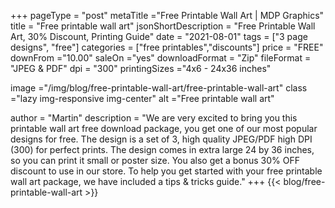+++
pageType = "post"
metaTitle ="Free Printable Wall Art | MDP Graphics"
title = "Free printable wall art"
jsonShortDescription = "Free Printable Wall Art, 30% Discount, Printing Guide"
date = "2021-08-01"
tags = ["3 page designs", "free"]
categories = ["free printables","discounts"]
price = "FREE"
downFrom ="10.00"
saleOn ="yes"
downloadFormat = "Zip"
fileFormat = "JPEG & PDF"
dpi = "300"
printingSizes ="4x6 - 24x36 inches"

image ="/img/blog/free-printable-wall-art/free-printable-wall-art"
class ="lazy img-responsive img-center"
alt ="Free printable wall art"

author = "Martin"
description = "We are very excited to bring you this printable wall art free download package, you get one of our most popular designs for free. The design is a set of 3, high quality JPEG/PDF high DPI (300) for perfect prints. The design comes in extra large 24 by 36 inches, so you can print it small or poster size. You also get a bonus 30% OFF discount to use in our store. To help you get started with your free printable wall art package, we have included a tips & tricks guide."
+++
{{< blog/free-printable-wall-art >}}